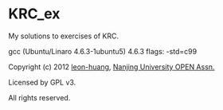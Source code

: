 KRC_ex
======

My solutions to exercises of KRC. 

gcc (Ubuntu/Linaro 4.6.3-1ubuntu5) 4.6.3
flags: -std=c99

Copyright (c) 2012 [leon-huang][Leon's blog], [Nanjing University OPEN Assn.][OPEN's website]

Licensed by GPL v3.

All rights reserved.

[Leon's blog]: http://blog.sina.com.cn/u/1835417135 "Zion - Leon's blog"
[OPEN's website]: http://www.njuopen.com/ "Nanjing University OPEN Assn. OPEN for all !"
